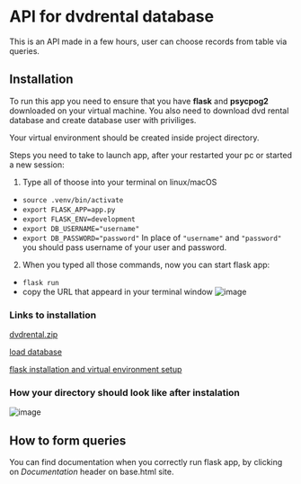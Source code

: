 
# API for dvdrental database

This is an API made in a few hours, user can choose records from table via queries.

## Installation 

To run this app you need to ensure that you have **flask** and **psycpog2** downloaded on your virtual machine. You also need to download dvd rental database and create database user with priviliges.

Your virtual environment should be created inside project directory.

Steps you need to take to launch app, after your restarted your pc or started a new session:
1. Type all of thoose into your terminal on linux/macOS
- `source .venv/bin/activate`
- `export FLASK_APP=app.py`
- `export FLASK_ENV=development`
- `export DB_USERNAME="username"`
- `export DB_PASSWORD="password"`
In place of `"username"` and `"password"` you should pass username of your user and password.
2. When you typed all those commands, now you can start flask app:
- `flask run`
- copy the URL that appeard in your terminal window
![image](https://user-images.githubusercontent.com/96385701/182358039-92a6ee57-9ad9-45e1-affd-61dff6e811d2.png)

### Links to installation

[dvdrental.zip](https://www.postgresqltutorial.com/wp-content/uploads/2019/05/dvdrental.zip)

[load database](https://www.postgresqltutorial.com/postgresql-getting-started/load-postgresql-sample-database/)

[flask installation and virtual environment setup](https://flask.palletsprojects.com/en/1.1.x/installation/)

### How your directory should look like after instalation

![image](https://user-images.githubusercontent.com/96385701/182354937-7dbdf0f4-3219-45e5-94bc-59c5e7052b51.png)

## How to form queries

You can find documentation when you correctly run flask app, by clicking on *Documentation* header on base.html site.


